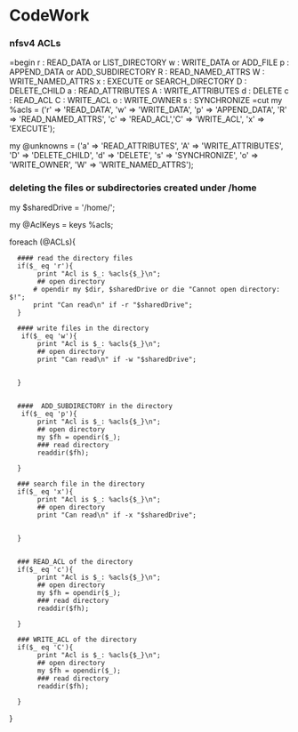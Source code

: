 # CodeWork





### nfsv4 ACLs
=begin
r : READ_DATA			or LIST_DIRECTORY
w : WRITE_DATA      or ADD_FILE
p : APPEND_DATA     or ADD_SUBDIRECTORY
R : READ_NAMED_ATTRS
W : WRITE_NAMED_ATTRS
x : EXECUTE         or SEARCH_DIRECTORY
D : DELETE_CHILD
a : READ_ATTRIBUTES
A : WRITE_ATTRIBUTES
d : DELETE
c : READ_ACL
C : WRITE_ACL
o : WRITE_OWNER
s : SYNCHRONIZE
=cut
my %acls = ('r' => 'READ_DATA', 'w' => 'WRITE_DATA', 'p' => 'APPEND_DATA', 'R' => 'READ_NAMED_ATTRS', 
'c' => 'READ_ACL','C' => 'WRITE_ACL', 'x' => 'EXECUTE');

my @unknowns = ('a' => 'READ_ATTRIBUTES',
                'A' => 'WRITE_ATTRIBUTES',
				'D'  => 'DELETE_CHILD',
				'd'  => 'DELETE',
				's'  => 'SYNCHRONIZE',
				'o'  => 'WRITE_OWNER',
				'W'  => 'WRITE_NAMED_ATTRS');

### deleting the files or subdirectories created under /home				
				
my $sharedDrive = '/home/';

my @AclKeys = keys %acls;

foreach (@ACLs){

      #### read the directory files
      if($_ eq 'r'){
	       print "Acl is $_: %acls{$_}\n";
		   ## open directory
          # opendir my $dir, $sharedDrive or die "Cannot open directory: $!";
		  print "Can read\n" if -r "$sharedDrive";
	  }
	  
	  #### write files in the directory
	   if($_ eq 'w'){
	       print "Acl is $_: %acls{$_}\n";
		   ## open directory
		   print "Can read\n" if -w "$sharedDrive";


	  }
	  
	  
	  ####  ADD_SUBDIRECTORY in the directory
	   if($_ eq 'p'){
	       print "Acl is $_: %acls{$_}\n";
		   ## open directory
		   my $fh = opendir($_);
		   ### read directory
		   readdir($fh);

	  }	  
	  
	  ### search file in the directory
	  if($_ eq 'x'){
	       print "Acl is $_: %acls{$_}\n";
		   ## open directory
		   print "Can read\n" if -x "$sharedDrive";


	  }
	  
	  
	  ### READ_ACL of the directory
	  if($_ eq 'c'){
	       print "Acl is $_: %acls{$_}\n";
		   ## open directory
		   my $fh = opendir($_);
		   ### read directory
		   readdir($fh);

	  }	  
	  
	  ### WRITE_ACL of the directory
	  if($_ eq 'C'){
	       print "Acl is $_: %acls{$_}\n";
		   ## open directory
		   my $fh = opendir($_);
		   ### read directory
		   readdir($fh);

	  }		  
	  


}
